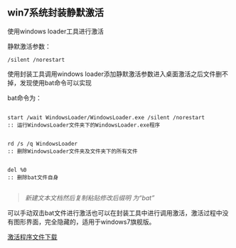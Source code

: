 ## win7系统封装静默激活



使用windows loader工具进行激活

静默激活参数：

`/silent /norestart`



使用封装工具调用windows loader添加静默激活参数进入桌面激活之后文件删不掉，发现使用bat命令可以实现

bat命令为：      



```batch

start /wait WindowsLoader/WindowsLoader.exe /silent /norestart        
:: 运行WindowsLoader文件夹下的WindowsLoader.exe程序  

 
rd /s /q WindowsLoader                
:: 删除WindowsLoader文件夹及文件夹下的所有文件


del %0                                              
:: 删除bat文件自身


```



> *新建文本文档然后复制粘贴修改后缀明 为“bat”*




可以手动双击bat文件进行激活也可以在封装工具中进行调用激活，激活过程中没有图形界面，完全隐藏的，适用于windows7旗舰版。



[激活程序文件下载](https://github.com/WalerGit/my_doc/releases/download/%E6%BF%80%E6%B4%BB%E5%B7%A5%E5%85%B7/win7.zip)

